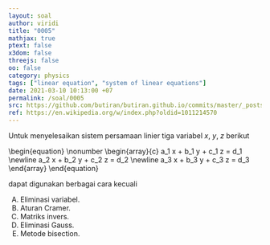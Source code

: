 ```yaml
---
layout: soal
author: viridi
title: "0005"
mathjax: true
ptext: false
x3dom: false
threejs: false
oo: false
category: physics
tags: ["linear equation", "system of linear equations"]
date: 2021-03-10 10:13:00 +07
permalink: /soal/0005
src: https://github.com/butiran/butiran.github.io/commits/master/_posts/soal/00/2021-03-10-system-of-linear-equation.md
ref: https://en.wikipedia.org/w/index.php?oldid=1011214570
---
```

Untuk menyelesaikan sistem persamaan linier tiga variabel $x$, $y$, $z$ berikut

\begin{equation} \nonumber
\begin{array}{c}
a_1 x + b_1 y + c_1 z = d_1 \newline
a_2 x + b_2 y + c_2 z = d_2 \newline
a_3 x + b_3 y + c_3 z = d_3
\end{array}
\end{equation}

dapat digunakan berbagai cara kecuali

<ol type="A">
<li>Eliminasi variabel.
<li>Aturan Cramer.
<li>Matriks invers.
<li>Eliminasi Gauss.
<li>Metode bisection.
